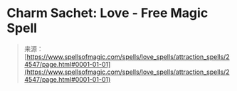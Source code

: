 <!--yml
category: 未分类
date: 2024-06-12 19:10:33
-->

# Charm Sachet: Love - Free Magic Spell

> 来源：[https://www.spellsofmagic.com/spells/love_spells/attraction_spells/24547/page.html#0001-01-01](https://www.spellsofmagic.com/spells/love_spells/attraction_spells/24547/page.html#0001-01-01)